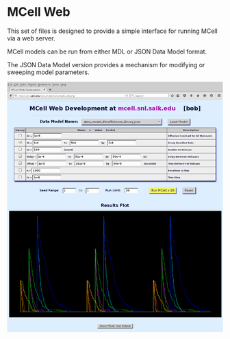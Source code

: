 MCell Web
===============================================================================

This set of files is designed to provide a simple interface for running MCell via a web server.

MCell models can be run from either MDL or JSON Data Model format.

The JSON Data Model version provides a mechanism for modifying or sweeping model parameters.

![MCellWeb](share/Screenshot_from_2016-10-14_9pm.png?raw=true "MCell running in a browser")


